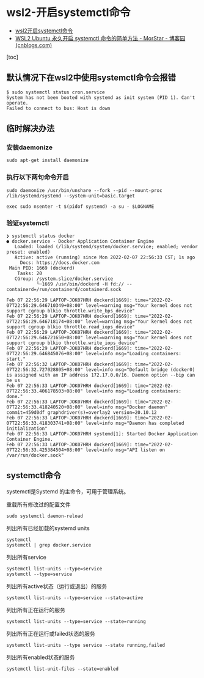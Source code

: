 # wsl2-开启systemctl命令

- [wsl2开启systemctl命令](https://www.cnblogs.com/gcxblogs/p/14669506.html)
- [WSL2 Ubuntu 永久开启 systemctl 命令的简单方法 - MorStar - 博客园 (cnblogs.com)](https://www.cnblogs.com/MorStar/p/15078738.html)

[toc]

## 默认情况下在wsl2中使用systemctl命令会报错

```shell
$ sudo systemctl status cron.service
System has not been booted with systemd as init system (PID 1). Can't operate.
Failed to connect to bus: Host is down
```

## 临时解决办法

### 安装daemonize

```csharp
sudo apt-get install daemonize
```

### 执行以下两句命令开启

```shell
sudo daemonize /usr/bin/unshare --fork --pid --mount-proc /lib/systemd/systemd --system-unit=basic.target

exec sudo nsenter -t $(pidof systemd) -a su - $LOGNAME
```

### 验证systemctl

```
❯ systemctl status docker
● docker.service - Docker Application Container Engine
   Loaded: loaded (/lib/systemd/system/docker.service; enabled; vendor preset: enabled)
   Active: active (running) since Mon 2022-02-07 22:56:33 CST; 1s ago
     Docs: https://docs.docker.com
 Main PID: 1669 (dockerd)
    Tasks: 20
   CGroup: /system.slice/docker.service
           └─1669 /usr/bin/dockerd -H fd:// --containerd=/run/containerd/containerd.sock

Feb 07 22:56:29 LAPTOP-JOK07HRH dockerd[1669]: time="2022-02-07T22:56:29.646710349+08:00" level=warning msg="Your kernel does not support cgroup blkio throttle.write_bps_device"
Feb 07 22:56:29 LAPTOP-JOK07HRH dockerd[1669]: time="2022-02-07T22:56:29.646718174+08:00" level=warning msg="Your kernel does not support cgroup blkio throttle.read_iops_device"
Feb 07 22:56:29 LAPTOP-JOK07HRH dockerd[1669]: time="2022-02-07T22:56:29.646721650+08:00" level=warning msg="Your kernel does not support cgroup blkio throttle.write_iops_device"
Feb 07 22:56:29 LAPTOP-JOK07HRH dockerd[1669]: time="2022-02-07T22:56:29.646845076+08:00" level=info msg="Loading containers: start."
Feb 07 22:56:32 LAPTOP-JOK07HRH dockerd[1669]: time="2022-02-07T22:56:32.727028805+08:00" level=info msg="Default bridge (docker0) is assigned with an IP address 172.17.0.0/16. Daemon option --bip can be us
Feb 07 22:56:33 LAPTOP-JOK07HRH dockerd[1669]: time="2022-02-07T22:56:33.406178503+08:00" level=info msg="Loading containers: done."
Feb 07 22:56:33 LAPTOP-JOK07HRH dockerd[1669]: time="2022-02-07T22:56:33.418240520+08:00" level=info msg="Docker daemon" commit=459d0df graphdriver(s)=overlay2 version=20.10.12
Feb 07 22:56:33 LAPTOP-JOK07HRH dockerd[1669]: time="2022-02-07T22:56:33.418303741+08:00" level=info msg="Daemon has completed initialization"
Feb 07 22:56:33 LAPTOP-JOK07HRH systemd[1]: Started Docker Application Container Engine.
Feb 07 22:56:33 LAPTOP-JOK07HRH dockerd[1669]: time="2022-02-07T22:56:33.425384504+08:00" level=info msg="API listen on /var/run/docker.sock"

```

## systemctl命令

systemctl是Systemd 的主命令，可用于管理系统。

重载所有修改过的配置文件

```
sudo systemctl daemon-reload
```


列出所有已经加载的systemd units

```
systemctl
systemctl | grep docker.service
```


列出所有service

```
systemctl list-units --type=service
systemctl --type=service
```


列出所有active状态（运行或退出）的服务

```
systemctl list-units --type=service --state=active
```


列出所有正在运行的服务

```
systemctl list-units --type=service --state=running
```


列出所有正在运行或failed状态的服务

```
systemctl list-units --type service --state running,failed
```


列出所有enabled状态的服务

```
systemctl list-unit-files --state=enabled
```

